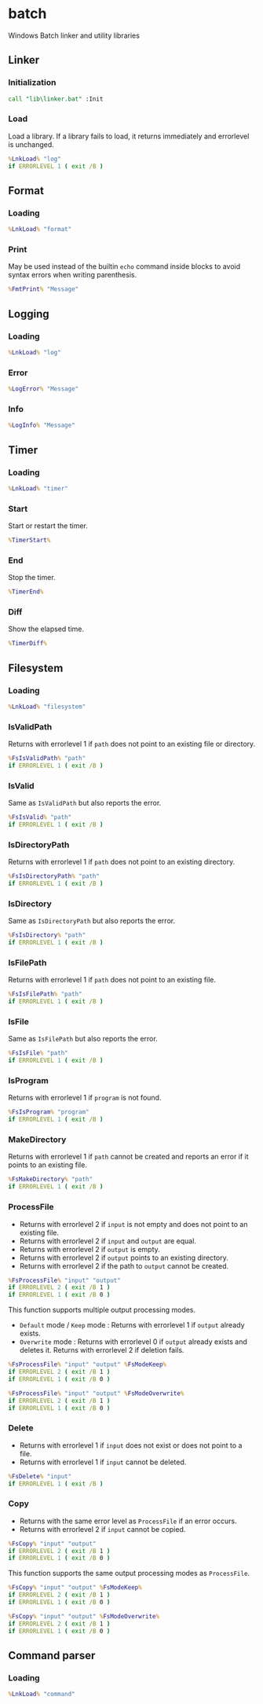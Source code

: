 # batch

Windows Batch linker and utility libraries

## Linker

### Initialization

```bat
call "lib\linker.bat" :Init
```

### Load

Load a library. If a library fails to load, it returns immediately and errorlevel is unchanged.

```bat
%LnkLoad% "log"
if ERRORLEVEL 1 ( exit /B )
```

## Format

### Loading

```bat
%LnkLoad% "format"
```

### Print

May be used instead of the builtin `echo` command inside blocks to avoid syntax errors when writing parenthesis.

```bat
%FmtPrint% "Message"
```

## Logging

### Loading

```bat
%LnkLoad% "log"
```

### Error

```bat
%LogError% "Message"
```

### Info

```bat
%LogInfo% "Message"
```

## Timer

### Loading

```bat
%LnkLoad% "timer"
```

### Start

Start or restart the timer.

```bat
%TimerStart%
```

### End

Stop the timer.

```bat
%TimerEnd%
```

### Diff

Show the elapsed time.

```bat
%TimerDiff%
```

## Filesystem

### Loading

```bat
%LnkLoad% "filesystem"
```

### IsValidPath

Returns with errorlevel 1 if `path` does not point to an existing file or directory.

```bat
%FsIsValidPath% "path"
if ERRORLEVEL 1 ( exit /B )
```

### IsValid

Same as `IsValidPath` but also reports the error.

```bat
%FsIsValid% "path"
if ERRORLEVEL 1 ( exit /B )
```

### IsDirectoryPath

Returns with errorlevel 1 if `path` does not point to an existing directory.

```bat
%FsIsDirectoryPath% "path"
if ERRORLEVEL 1 ( exit /B )
```

### IsDirectory

Same as `IsDirectoryPath` but also reports the error.

```bat
%FsIsDirectory% "path"
if ERRORLEVEL 1 ( exit /B )
```

### IsFilePath

Returns with errorlevel 1 if `path` does not point to an existing file.

```bat
%FsIsFilePath% "path"
if ERRORLEVEL 1 ( exit /B )
```

### IsFile

Same as `IsFilePath` but also reports the error.

```bat
%FsIsFile% "path"
if ERRORLEVEL 1 ( exit /B )
```

### IsProgram

Returns with errorlevel 1 if `program` is not found.

```bat
%FsIsProgram% "program"
if ERRORLEVEL 1 ( exit /B )
```

### MakeDirectory

Returns with errorlevel 1 if `path` cannot be created and reports an error if it points to an existing file.

```bat
%FsMakeDirectory% "path"
if ERRORLEVEL 1 ( exit /B )
```

### ProcessFile

* Returns with errorlevel 2 if `input` is not empty and does not point to an existing file.
* Returns with errorlevel 2 if `input` and `output` are equal.
* Returns with errorlevel 2 if `output` is empty.
* Returns with errorlevel 2 if `output` points to an existing directory.
* Returns with errorlevel 2 if the path to `output` cannot be created.

```bat
%FsProcessFile% "input" "output"
if ERRORLEVEL 2 ( exit /B 1 )
if ERRORLEVEL 1 ( exit /B 0 )
```

This function supports multiple output processing modes.

* `Default` mode / `Keep` mode : Returns with errorlevel 1 if `output` already exists.
* `Overwrite` mode : Returns with errorlevel 0 if `output` already exists and deletes it. Returns with errorlevel 2 if deletion fails.

```bat
%FsProcessFile% "input" "output" %FsModeKeep%
if ERRORLEVEL 2 ( exit /B 1 )
if ERRORLEVEL 1 ( exit /B 0 )
```

```bat
%FsProcessFile% "input" "output" %FsModeOverwrite%
if ERRORLEVEL 2 ( exit /B 1 )
if ERRORLEVEL 1 ( exit /B 0 )
```

### Delete

* Returns with errorlevel 1 if `input` does not exist or does not point to a file.
* Returns with errorlevel 1 if `input` cannot be deleted.

```bat
%FsDelete% "input"
if ERRORLEVEL 1 ( exit /B )
```

### Copy

* Returns with the same error level as `ProcessFile` if an error occurs.
* Returns with errorlevel 2 if `input` cannot be copied.

```bat
%FsCopy% "input" "output"
if ERRORLEVEL 2 ( exit /B 1 )
if ERRORLEVEL 1 ( exit /B 0 )
```

This function supports the same output processing modes as `ProcessFile`.

```bat
%FsCopy% "input" "output" %FsModeKeep%
if ERRORLEVEL 2 ( exit /B 1 )
if ERRORLEVEL 1 ( exit /B 0 )
```

```bat
%FsCopy% "input" "output" %FsModeOverwrite%
if ERRORLEVEL 2 ( exit /B 1 )
if ERRORLEVEL 1 ( exit /B 0 )
```

## Command parser

### Loading

```bat
%LnkLoad% "command"
```
